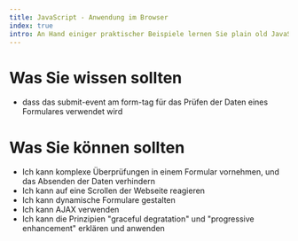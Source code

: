 ```yaml
---
title: JavaScript - Anwendung im Browser
index: true
intro: An Hand einiger praktischer Beispiele lernen Sie plain old JavaScript besser kennen.
---
```


# Was Sie wissen sollten

- dass das submit-event am form-tag für das Prüfen der Daten eines Formulares verwendet wird

# Was Sie können sollten

- Ich kann komplexe Überprüfungen in einem Formular vornehmen, und das Absenden der Daten verhindern
- Ich kann auf eine Scrollen der Webseite reagieren
- Ich kann dynamische Formulare gestalten
- Ich kann AJAX verwenden
- Ich kann die Prinzipien "graceful degratation" und "progressive enhancement" erklären und anwenden
